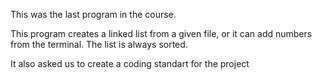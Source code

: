 This was the last program in the course.

This program creates a linked list from a given file, or it can add numbers from the terminal.
The list is always sorted.

It also asked us to create a coding standart for the project